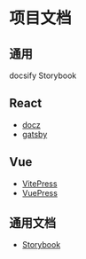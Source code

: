 # 项目文档

## 通用
docsify
Storybook

## React
- [docz](https://www.docz.site/docs/built-in-components)
- [gatsby](https://www.gatsbyjs.com/)

## Vue
- [VitePress](https://vitepress.dev/zh/guide/what-is-vitepress)
- [VuePress](https://vuepress.vuejs.org/zh/)

## 通用文档
- [Storybook](https://storybook.js.org/docs/get-started/whats-a-story)